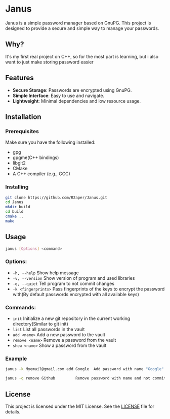 # Janus

Janus is a simple password manager based on GnuPG. This project is designed to provide a secure and simple way to manage your passwords.

## Why?
It's my first real project on C++, so for the most part is learning, but i also want to just make storing password easier

## Features

- **Secure Storage**: Passwords are encrypted using GnuPG.
- **Simple Interface**: Easy to use and navigate.
- **Lightweight**: Minimal dependencies and low resource usage.

## Installation

### Prerequisites

Make sure you have the following installed:

- gpg
- gpgme(C++ bindings)
- libgit2
- CMake
- A C++ compiler (e.g., GCC)

### Installing

```bash
git clone https://github.com/R2aper/Janus.git
cd Janus
mkdir build
cd build
cmake ..
make
```

## Usage

 ```bash
 janus [Options] <command> 
```


### Options: 
-  `-h, --help`             Show help message 
-  `-v, --version`          Show version of program and used libraries
-  `-q, --quiet`            Tell program to not commit changes
-  `-k <fingerprints>`      Pass fingerprints of the keys to encrypt the password with(By default passwords encrypted with all available keys)

### Commands: 
-  `init`                   Initialize a new git repository in the current working directory(Similar to git init)
-  `list`                   List all passwords in the vault
-  `add <name>`             Add a new password to the vault
-  `remove <name>`          Remove a password from the vault
-  `show <name>`            Show a password from the vault




### Example

```bash
janus -k Myemail@gmail.com add Google  Add password with name "Google" that encrypt with key that have fingerprint "Myemail@gmail.com"

janus -q remove Github         Remove password with name and not commit changes
```

## License

This project is licensed under the MIT License. See the [LICENSE](https://github.com/R2aper/Janus/blob/main/LICENSE.md) file for details.
